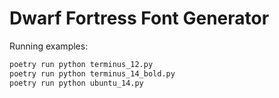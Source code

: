 # Dwarf Fortress Font Generator

Running examples:

```bash
poetry run python terminus_12.py
poetry run python terminus_14_bold.py
poetry run python ubuntu_14.py
```

